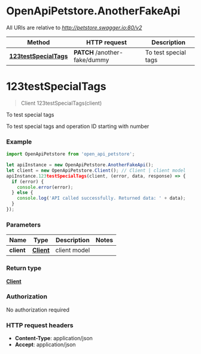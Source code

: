 # OpenApiPetstore.AnotherFakeApi

All URIs are relative to *http://petstore.swagger.io:80/v2*

Method | HTTP request | Description
------------- | ------------- | -------------
[**123testSpecialTags**](AnotherFakeApi.md#123testSpecialTags) | **PATCH** /another-fake/dummy | To test special tags


<a name="123testSpecialTags"></a>
# **123testSpecialTags**
> Client 123testSpecialTags(client)

To test special tags

To test special tags and operation ID starting with number

### Example
```javascript
import OpenApiPetstore from 'open_api_petstore';

let apiInstance = new OpenApiPetstore.AnotherFakeApi();
let client = new OpenApiPetstore.Client(); // Client | client model
apiInstance.123testSpecialTags(client, (error, data, response) => {
  if (error) {
    console.error(error);
  } else {
    console.log('API called successfully. Returned data: ' + data);
  }
});
```

### Parameters

Name | Type | Description  | Notes
------------- | ------------- | ------------- | -------------
 **client** | [**Client**](Client.md)| client model | 

### Return type

[**Client**](Client.md)

### Authorization

No authorization required

### HTTP request headers

 - **Content-Type**: application/json
 - **Accept**: application/json

